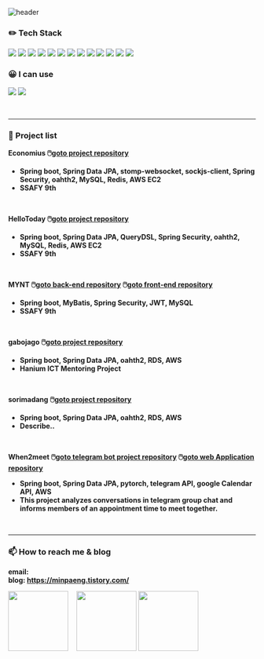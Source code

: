 ![header](https://capsule-render.vercel.app/api?type=rounded&color=FFFAFA&height=300&section=header&text=I'm%20MinJeong&fontSize=80&desc=<br/>Hello!👋&descAlignY=30)

<!--
**minpaeng/minpaeng** is a ✨ _special_ ✨ repository because its `README.md` (this file) appears on your GitHub profile.
Here are some ideas to get you started:
-->

### ✏️ Tech Stack
<img src="https://img.shields.io/badge/Spring Boot-6DB33F?style=flat&logo=Spring Boot&logoColor=white"/> <img src="https://img.shields.io/badge/Java-F09820?style=flat&logoColor=white"/> <img src="https://img.shields.io/badge/MySQL-4479A1?style=flat&logoColor=white"/> <img src="https://img.shields.io/badge/Redis-4479A1?style=flat&logoColor=white"/> <img src="https://img.shields.io/badge/Spring Security-6DB33F?style=flat&logoColor=white"/> <img src="https://img.shields.io/badge/Spring Security-6DB33F?style=flat&logoColor=white"/> <img src="https://img.shields.io/badge/Spring Data JPA-6DB33F?style=flat&logoColor=white"/> <img src="https://img.shields.io/badge/QueryDSL-6DB33F?style=flat&logoColor=white"/> <img src="https://img.shields.io/badge/JWT-4479A1?style=flat&logoColor=white"/> <img src="https://img.shields.io/badge/Vue.js-6DB33F?style=flat&logoColor=white"/> <img src="https://img.shields.io/badge/AWS EC2-4479A1?style=flat&logoColor=white"/> <img src="https://img.shields.io/badge/Docker-4479A1?style=flat&logoColor=white"/> <img src="https://img.shields.io/badge/Jenkins-4479A1?style=flat&logoColor=white"/> 

### 😀 I can use
<img src="https://img.shields.io/badge/c++-00599C?style=flat&logo=c%2B%2B&logoColor=white"/></a> <img src="https://img.shields.io/badge/Python-3776AB?style=flat&logo=Python&logoColor=white"/>

<br>

---
  
### 📜 Project list

 <b>Economius<b/>
🖱️<a href=https://github.com/minpaeng/economius>goto project repository</a>
- Spring boot, Spring Data JPA, stomp-websocket, sockjs-client, Spring Security, oahth2, MySQL, Redis, AWS EC2
- SSAFY 9th
<br>

 <b>HelloToday<b/>
🖱️<a href=https://github.com/minpaeng/HelloToday>goto project repository</a>
- Spring boot, Spring Data JPA, QueryDSL, Spring Security, oahth2, MySQL, Redis, AWS EC2
- SSAFY 9th
<br>

 <b>MYNT<b/>
🖱️<a href=https://github.com/minpaeng/enjoytrip_api>goto back-end repository</a>
🖱️<a href=https://github.com/minpaeng/enjoytrip_vue>goto front-end repository</a>
- Spring boot, MyBatis, Spring Security, JWT, MySQL
- SSAFY 9th
<br>

 <b>gabojago<b/>
🖱️<a href=https://github.com/minpaeng/gabojago>goto project repository</a>
- Spring boot, Spring Data JPA, oahth2, RDS, AWS
- Hanium ICT Mentoring Project
<br>
  
<b>sorimadang<b/>
🖱️<a href=https://github.com/minpaeng/sorimadang-BackEnd>goto project repository</a>
- Spring boot, Spring Data JPA, oahth2, RDS, AWS
- Describe..
<br/>

<b>When2meet</b>
🖱️<a href=https://github.com/minpaeng/when2meet>goto telegram bot project repository</a> 🖱️<a href=https://github.com/minpaeng/graduate_project>goto web Application repository</a>
- Spring boot, Spring Data JPA, pytorch, telegram API, google Calendar API, AWS
- This project analyzes conversations in telegram group chat and informs members of an appointment time to meet together.
<br>

---

### 📫 How to reach me & blog
email: <br>
blog: https://minpaeng.tistory.com/


<img style="height:122px;" src="http://mazassumnida.wtf/api/v2/generate_badge?boj=kwenmj"/>&emsp;
<img style="height:122px;" src="https://github-readme-stats.vercel.app/api?username=minpaeng&show_icons=true&theme=buefy&line_height=21"/>
<img style="height:122px;" src="https://github-readme-stats.vercel.app/api/top-langs/?username=minpaeng&exclude_repo=deepLearning_3,openCV_test,cnnMnistTest,pythonGam,imageProcessing&layout=compact" />

